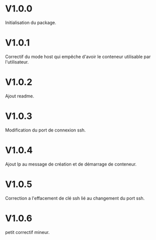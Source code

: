 # V1.0.0
Initialisation du package.

# V1.0.1
Correctif du mode host qui empêche d'avoir le conteneur utilisable par l'utilisateur.

# V1.0.2
Ajout readme.

# V1.0.3
Modification du port de connexion ssh.

# V1.0.4
Ajout Ip au message de création et de démarrage de conteneur.

# V1.0.5
Correction a l'effacement de clé ssh lié au changement du port ssh.

# V1.0.6
petit correctif mineur.